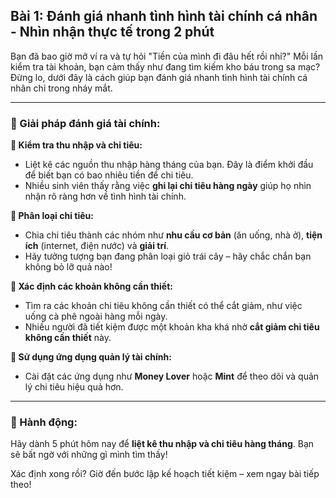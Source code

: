 ## Bài 1: Đánh giá nhanh tình hình tài chính cá nhân - Nhìn nhận thực tế trong 2 phút

Bạn đã bao giờ mở ví ra và tự hỏi "Tiền của mình đi đâu hết rồi nhỉ?" Mỗi lần kiểm tra tài khoản, bạn cảm thấy như đang tìm kiếm kho báu trong sa mạc? Đừng lo, dưới đây là cách giúp bạn đánh giá nhanh tình hình tài chính cá nhân chỉ trong nháy mắt.

---

### 📌 Giải pháp đánh giá tài chính:

**🔹 Kiểm tra thu nhập và chi tiêu:**
- Liệt kê các nguồn thu nhập hàng tháng của bạn. Đây là điểm khởi đầu để biết bạn có bao nhiêu tiền để chi tiêu.
- Nhiều sinh viên thấy rằng việc **ghi lại chi tiêu hàng ngày** giúp họ nhìn nhận rõ ràng hơn về tình hình tài chính.

**🔹 Phân loại chi tiêu:**
- Chia chi tiêu thành các nhóm như **nhu cầu cơ bản** (ăn uống, nhà ở), **tiện ích** (internet, điện nước) và **giải trí**.
- Hãy tưởng tượng bạn đang phân loại giỏ trái cây – hãy chắc chắn bạn không bỏ lỡ quả nào!

**🔹 Xác định các khoản không cần thiết:**
- Tìm ra các khoản chi tiêu không cần thiết có thể cắt giảm, như việc uống cà phê ngoài hàng mỗi ngày.
- Nhiều người đã tiết kiệm được một khoản kha khá nhờ **cắt giảm chi tiêu không cần thiết** này.

**🔹 Sử dụng ứng dụng quản lý tài chính:**
- Cài đặt các ứng dụng như **Money Lover** hoặc **Mint** để theo dõi và quản lý chi tiêu hiệu quả hơn.

---

### 🚀 Hành động:

Hãy dành 5 phút hôm nay để **liệt kê thu nhập và chi tiêu hàng tháng**. Bạn sẽ bất ngờ với những gì mình tìm thấy!

Xác định xong rồi? Giờ đến bước lập kế hoạch tiết kiệm – xem ngay bài tiếp theo!